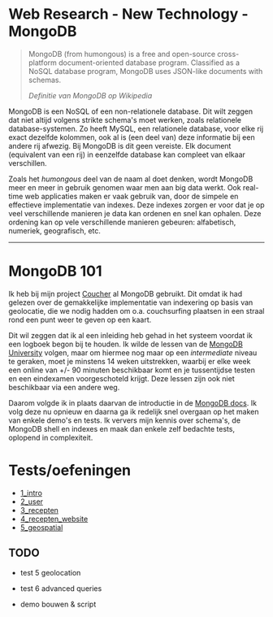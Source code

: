 
Web Research - New Technology - MongoDB
===================

> MongoDB (from humongous) is a free and open-source cross-platform
> document-oriented database program. Classified as a NoSQL database
> program, MongoDB uses JSON-like documents with schemas.
> 
>*Definitie van MongoDB op Wikipedia*

MongoDB is een NoSQL of een non-relationele database. Dit wilt zeggen dat niet altijd volgens strikte schema's moet werken, zoals relationele database-systemen. Zo heeft MySQL, een relationele database, voor elke rij exact dezelfde kolommen, ook al is (een deel van) deze informatie bij een andere rij afwezig. Bij MongoDB is dit geen vereiste. Elk document (equivalent van een rij) in eenzelfde database kan compleet van elkaar verschillen.

Zoals het *humongous* deel van de naam al doet denken, wordt MongoDB meer en meer in gebruik genomen waar men aan big data werkt. Ook real-time web applicaties maken er vaak gebruik van, door de simpele en effectieve implementatie van indexes. Deze indexes zorgen er voor dat je op veel verschillende manieren je data kan ordenen en snel kan ophalen. Deze ordening kan op vele verschillende manieren gebeuren: alfabetisch, numeriek, geografisch, etc.

----------

# MongoDB 101 #
Ik heb bij mijn project [Coucher](https://github.com/adrianmrn/coucher) al MongoDB gebruikt. Dit omdat ik had gelezen over de gemakkelijke implementatie van indexering op basis van geolocatie, die we nodig hadden om o.a. couchsurfing plaatsen in een straal rond een punt weer te geven op een kaart.

Dit wil zeggen dat ik al een inleiding heb gehad in het systeem voordat ik een logboek begon bij te houden. Ik wilde de lessen van de [MongoDB University](https://university.mongodb.com) volgen, maar om hiermee nog maar op een *intermediate* niveau te geraken, moet je minstens 14 weken uitstrekken, waarbij er elke week een online van +/- 90 minuten beschikbaar komt en je tussentijdse testen en een eindexamen voorgeschoteld krijgt. Deze lessen zijn ook niet beschikbaar via een andere weg.

Daarom volgde ik in plaats daarvan de introductie in de [MongoDB docs](https://docs.mongodb.com/getting-started/shell/introduction/). Ik volg deze nu opnieuw en daarna ga ik redelijk snel overgaan op het maken van enkele demo's en tests. Ik ververs mijn kennis over schema's, de MongoDB shell en indexes en maak dan enkele zelf bedachte tests, oplopend in complexiteit.

# Tests/oefeningen #

* [1_intro](https://github.com/AdrianMrn/Research-MongoDB/tree/master/tests/1_intro)
* [2_user](https://github.com/AdrianMrn/Research-MongoDB/tree/master/tests/2_user)
* [3_recepten](https://github.com/AdrianMrn/Research-MongoDB/tree/master/tests/3_recepten)
* [4_recepten_website](https://github.com/AdrianMrn/Research-MongoDB/tree/master/tests/4_recepten_website)
* [5_geospatial]()

## TODO ##
* test 5 geolocation
* test 6 advanced queries

* demo bouwen & script
